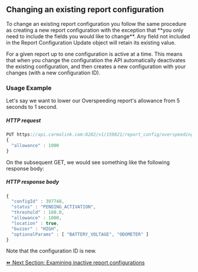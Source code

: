 <h2>Changing an existing report configuration</h2>  
To change an existing report configuration you follow the same procedure as creating a new report configuration with the exception that **you only need to include the fields you would like to change**. Any field not included in the Report Configuration Update object will retain its existing value.  

For a given report up to one configuration is active at a time. This means that when you change the configuration the API automatically deactivates the existing configuration, and then creates a new configuration with your changes (with a new configuration ID).  


### Usage Example  
Let's say we want to lower our Overspeeding report's allowance from 5 seconds to 1 second.  

##### HTTP request
```javascript
PUT https://api.carmalink.com:8282/v1/159821/report_config/overspeeding
{
  "allowance" : 1000
}
```
On the subsequent GET, we would see something like the following response body:

##### HTTP response body
```javascript
{
  "configId" : 397748,
  "status" : "PENDING_ACTIVATION",
  "threshold" : 160.0,
  "allowance" : 1000,
  "location" : true,
  "buzzer" : "HIGH",
  "optionalParams" : [ "BATTERY_VOLTAGE", "ODOMETER" ]
}
```

Note that the configuration ID is new.  

[:fast_forward: Next Section: Examining inactive report configurations](/examiningInactive.md)
